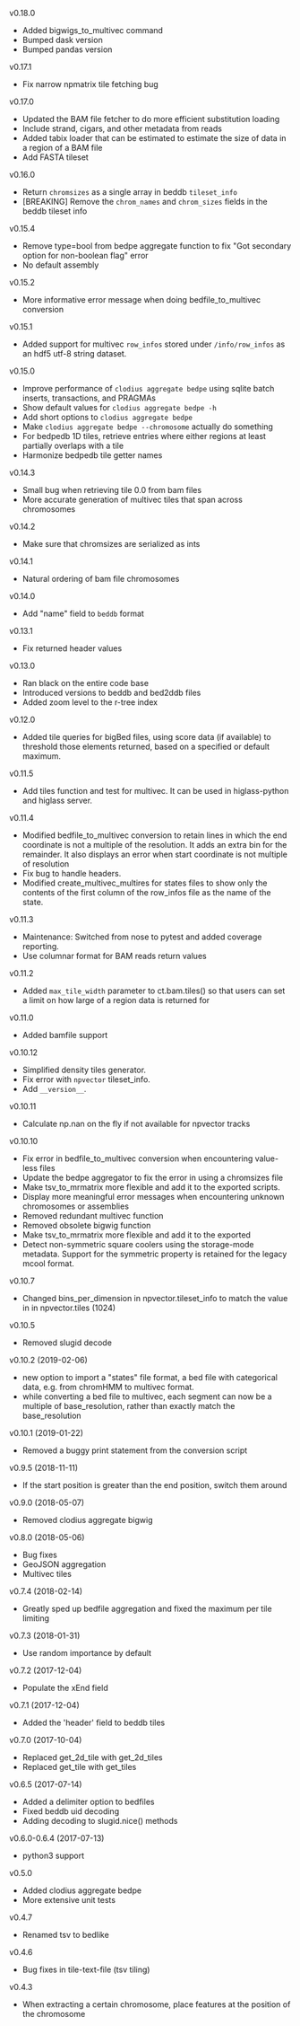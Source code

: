 v0.18.0

- Added bigwigs_to_multivec command
- Bumped dask version
- Bumped pandas version

v0.17.1

- Fix narrow npmatrix tile fetching bug

v0.17.0

- Updated the BAM file fetcher to do more efficient substitution loading
- Include strand, cigars, and other metadata from reads
- Added tabix loader that can be estimated to estimate the size of data in a region of a BAM file
- Add FASTA tileset

v0.16.0

- Return `chromsizes` as a single array in beddb `tileset_info`
- [BREAKING] Remove the `chrom_names` and `chrom_sizes` fields in the beddb tileset info

v0.15.4

- Remove type=bool from bedpe aggregate function to fix "Got secondary option for non-boolean flag" error
- No default assembly

v0.15.2

- More informative error message when doing bedfile_to_multivec conversion

v0.15.1

- Added support for multivec `row_infos` stored under `/info/row_infos` as an hdf5 utf-8 string dataset.

v0.15.0

- Improve performance of `clodius aggregate bedpe` using sqlite batch inserts, transactions, and PRAGMAs
- Show default values for `clodius aggregate bedpe -h`
- Add short options to `clodius aggregate bedpe`
- Make `clodius aggregate bedpe --chromosome` actually do something
- For bedpedb 1D tiles, retrieve entries where either regions at least partially overlaps with a tile
- Harmonize bedpedb tile getter names

v0.14.3

- Small bug when retrieving tile 0.0 from bam files
- More accurate generation of multivec tiles that span across chromosomes

v0.14.2

- Make sure that chromsizes are serialized as ints

v0.14.1

- Natural ordering of bam file chromosomes

v0.14.0

- Add "name" field to `beddb` format

v0.13.1

- Fix returned header values

v0.13.0

- Ran black on the entire code base
- Introduced versions to beddb and bed2ddb files
- Added zoom level to the r-tree index

v0.12.0

- Added tile queries for bigBed files, using score data (if available) to threshold those elements returned, based on a specified or default maximum.

v0.11.5

- Add tiles function and test for multivec. It can be used in higlass-python and higlass server.

v0.11.4

- Modified bedfile_to_multivec conversion to retain lines in which the end coordinate is not a multiple of the resolution.
  It adds an extra bin for the remainder. It also displays an error when start coordinate is not multiple of resolution
- Fix bug to handle headers.
- Modified create_multivec_multires for states files to show only the contents of the first column of the row_infos file as the name of the state.

v0.11.3

- Maintenance: Switched from nose to pytest and added coverage reporting.
- Use columnar format for BAM reads return values

v0.11.2

- Added `max_tile_width` parameter to ct.bam.tiles() so that users can set a
  limit on how large of a region data is returned for

v0.11.0

- Added bamfile support

v0.10.12

- Simplified density tiles generator.
- Fix error with `npvector` tileset_info.
- Add `__version__`.

v0.10.11

- Calculate np.nan on the fly if not available for npvector tracks

v0.10.10

- Fix error in bedfile_to_multivec conversion when encountering value-less files
- Update the bedpe aggregator to fix the error in using a chromsizes file
- Make tsv_to_mrmatrix more flexible and add it to the exported scripts.
- Display more meaningful error messages when encountering unknown chromosomes or assemblies
- Removed redundant multivec function
- Removed obsolete bigwig function
- Make tsv_to_mrmatrix more flexible and add it to the exported
- Detect non-symmetric square coolers using the storage-mode metadata. Support for the symmetric property is retained for the legacy mcool format.

v0.10.7

- Changed bins_per_dimension in npvector.tileset_info to match the value in
  in npvector.tiles (1024)

v0.10.5

- Removed slugid decode

v0.10.2 (2019-02-06)

- new option to import a "states" file format, a bed file with categorical data, e.g. from chromHMM to multivec format.
- while converting a bed file to multivec, each segment can now be a multiple of base_resolution,
  rather than exactly match the base_resolution

v0.10.1 (2019-01-22)

- Removed a buggy print statement from the conversion script

v0.9.5 (2018-11-11)

- If the start position is greater than the end position, switch them around

v0.9.0 (2018-05-07)

- Removed clodius aggregate bigwig

v0.8.0 (2018-05-06)

- Bug fixes
- GeoJSON aggregation
- Multivec tiles

v0.7.4 (2018-02-14)

- Greatly sped up bedfile aggregation and fixed the maximum per tile limiting

v0.7.3 (2018-01-31)

- Use random importance by default

v0.7.2 (2017-12-04)

- Populate the xEnd field

v0.7.1 (2017-12-04)

- Added the 'header' field to beddb tiles

v0.7.0 (2017-10-04)

- Replaced get_2d_tile with get_2d_tiles
- Replaced get_tile with get_tiles

v0.6.5 (2017-07-14)

- Added a delimiter option to bedfiles
- Fixed beddb uid decoding
- Adding decoding to slugid.nice() methods

v0.6.0-0.6.4 (2017-07-13)

- python3 support

v0.5.0

- Added clodius aggregate bedpe
- More extensive unit tests

v0.4.7

- Renamed tsv to bedlike

v0.4.6

- Bug fixes in tile-text-file (tsv tiling)

v0.4.3

- When extracting a certain chromosome, place features at the position of the
  chromosome
